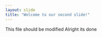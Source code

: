 ```yaml
---
layout: slide
title: "Welcome to our second slide!"
---
```

This file should be modified
Alright its done
